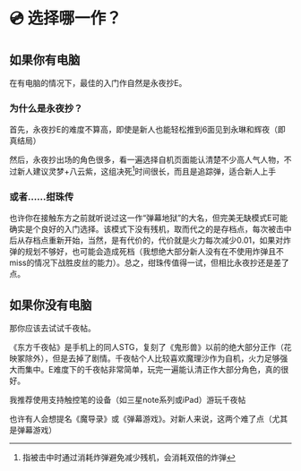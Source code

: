 # 💿 选择哪一作？

## 如果你有电脑

在有电脑的情况下，最佳的入门作自然是永夜抄E。

### 为什么是永夜抄？

首先，永夜抄E的难度不算高，即使是新人也能轻松推到6面见到永琳和辉夜（即真结局）

然后，永夜抄出场的角色很多，看一遍选择自机页面能认清楚不少高人气人物，不过新人建议灵梦+八云紫，这组决死[^1]时间很长，而且是追踪弹，适合新人上手

### 或者……绀珠传

也许你在接触东方之前就听说过这一作“弹幕地狱”的大名，但完美无缺模式E可能确实是个良好的入门选择。该模式下没有残机，取而代之的是存档点，每次被击中后从存档点重新开始，当然，是有代价的，代价就是火力每次减少0.01，如果对炸弹的规划不够好，也可能会造成死档（我想绝大部分新人没有在不使用炸弹且不miss的情况下战胜皮丝的能力）。总之，绀珠传值得一试，但相比永夜抄还是差了点。

## 如果你没有电脑

那你应该去试试千夜帖。

《东方千夜帖》是手机上的同人STG，复刻了《鬼形兽》以前的绝大部分正作（花映冢除外），但是去掉了剧情。千夜帖个人比较喜欢魔理沙作为自机，火力足够强大而集中。E难度下的千夜帖非常简单，玩完一遍能认清正作大部分角色，真的很好。

我推荐使用支持触控笔的设备（如三星note系列或iPad）游玩千夜帖

也许有人会想提名《魔导录》或《弹幕游戏》。对新人来说，这两个难了点（尤其是弹幕游戏）



[^1]: 指被击中时通过消耗炸弹避免减少残机，会消耗双倍的炸弹
